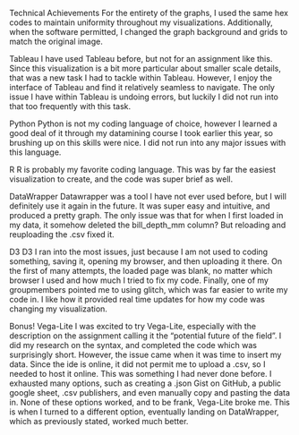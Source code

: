 Technical Achievements
For the entirety of the graphs, I used the same hex codes to maintain uniformity throughout my visualizations. Additionally, when the software permitted, I changed the graph background and grids to match the original image.

Tableau
I have used Tableau before, but not for an assignment like this. Since this visualization is a bit more particular about smaller scale details, that was a new task I had to tackle within Tableau. However, I enjoy the interface of Tableau and find it relatively seamless to navigate. The only issue I have within Tableau is undoing errors, but luckily I did not run into that too frequently with this task.

Python
Python is not my coding language of choice, however I learned a good deal of it through my datamining course I took earlier this year, so brushing up on this skills were nice. I did not run into any major issues with this language. 

R
R is probably my favorite coding language. This was by far the easiest visualization to create, and the code was super brief as well. 

DataWrapper
Datawrapper was a tool I have not ever used before, but I will definitely use it again in the future. It was super easy and intuitive, and produced a pretty graph. The only issue was that for when I first loaded in my data, it somehow deleted the bill_depth_mm column? But reloading and reuploading the .csv fixed it. 

D3
D3 I ran into the most issues, just because I am not used to coding something, saving it, opening my browser, and then uploading it there. On the first of many attempts, the loaded page was blank, no matter which browser I used and how much I tried to fix my code. Finally, one of my groupmembers pointed me to using glitch, which was far easier to write my code in. I like how it provided real time updates for how my code was changing my visualization.

Bonus!
Vega-Lite
I was excited to try Vega-Lite, especially with the description on the assignment calling it the “potential future of the field”. I did my research on the syntax, and completed the code which was surprisingly short. However, the issue came when it was time to insert my data. Since the ide is online, it did not permit me to upload a .csv, so I needed to host it online. This was something I had never done before. I exhausted many options, such as creating a .json Gist on GitHub, a public google sheet, .csv publishers, and even manually copy and pasting the data in. None of these options worked, and to be frank, Vega-Lite broke me. This is when I turned to a different option, eventually landing on DataWrapper, which as previously stated, worked much better. 
